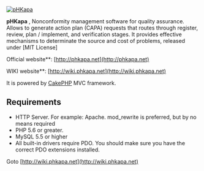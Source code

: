 [![pHKapa](http://phkapa.net/images/logo.png)](http://phkapa.net)


**pHKapa** , Nonconformity management software for quality assurance. Allows to generate action plan (CAPA) requests that routes through register, review, plan / implement, and verification stages. It provides effective mechanisms to determinate the source and cost of problems, released under [MIT License]

Official website**: [http://phkapa.net](http://phkapa.net)

WIKI website**: [http://wiki.phkapa.net](http://wiki.phkapa.net)

It is powered by [CakePHP](http://cakephp.org) MVC framework.


## Requirements
  * HTTP Server. For example: Apache. mod_rewrite is preferred, but by no means required
  * PHP 5.6 or greater.
  * MySQL 5.5 or higher
  * All built-in drivers require PDO. You should make sure you have the correct PDO extensions installed.


Goto [http://wiki.phkapa.net](http://wiki.phkapa.net)
